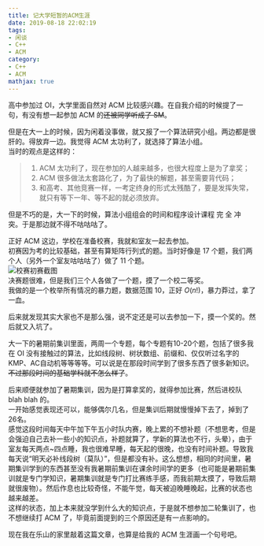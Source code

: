 ```yaml
---
title: 记大学短暂的ACM生涯
date: 2019-08-18 22:02:19
tags:
- 闲谈
- C++
- ACM
category:
- C++
- ACM
mathjax: true
---
```


高中参加过 OI，大学里面自然对 ACM 比较感兴趣。在自我介绍的时候提了一句，有没有想一起参加 ACM 的~~还被同学听成了 SM~~。

但是在大一上的时候，因为闲着没事做，就又报了一个算法研究小组。两边都是很肝的。得放弃一边。我觉得 ACM 太功利了，就选择了算法小组。  
当时的观点是这样的：  

> 1. ACM 太功利了，现在参加的人越来越多，也很大程度上是为了拿奖；
> 2. ACM 很多做法太套路化了，为了最快的解题，甚至需要背代码；
> 3. 和高考、其他竞赛一样，一考定终身的形式太残酷了，要是发挥失常，就只有等下一年、等不起的就必须放弃。

但是不巧的是，大一下的时候，算法小组组会的时间和程序设计课程 完 全 冲 突。于是那边就不得不咕咕咕了。  

正好 ACM 这边，学校在准备校赛，我就和室友一起去参加。  
初赛因为考的比较基础，甚至有算矩阵行列式的题。当时好像是 17 个题，我们两个人（另外一个室友咕咕咕了）做了 11 个题。  
![校赛初赛截图](19th_UESTC_ACM_Contest.jpg)  
决赛题很难，但是我们三个人各做了一个题，摸了一个校二等奖。  
我做的是一个枚举所有情况的暴力题，数据范围 10，正好 $O(n!)$，暴力莽过，拿了一血。

后来就发现其实大家也不是那么强，说不定还是可以去参加一下，摸一个奖的。然后就又入坑了。

大一下的暑期前集训里面，两周一个专题，每个专题有10-20个题，包括了很多我在 OI 没有接触过的算法，比如线段树、树状数组、前缀和、仅仅听过名字的 KMP、AC自动机等等等等。可以说是在那段时间学到了很多东西了很多新知识。~~不过那段时间的基础学科就不怎么样了~~。

后来顺便就参加了暑期集训，因为是打算拿奖的，就得参加比赛，然后进校队 blah blah 的。  
一开始感觉表现还可以，能够偶尔几名，但是集训后期就慢慢掉下去了，掉到了26名。  
感觉这段时间每天中午加下午五小时队内赛，晚上累的不想补题（不想思考，但是会强迫自己去补一些小的知识点，补题就算了，学新的算法也不行，头晕），由于室友每天两点~四点睡，我也很难早睡，每天起的很晚，也没有时间补题。导致我每天说“明天必补线段树（莫队）”，但是都没有补。这么想想，相同的时间里，暑期集训学到的东西甚至没有我暑期前集训在课余时间学的更多（也可能是暑期前集训就是专门学知识，暑期集训就是专门打比赛练手感，而我前期太摸了，导致后期就很废物）。然后作息也比较奇怪，不能午觉，每天被迫晚睡晚起，比赛的状态也越来越差。  
这样的状态，加上本来就没学到什么大的知识点，于是就不想参加二轮集训了，也不想继续打 ACM 了，毕竟前面提到的三个原因还是有一点影响的。

现在我在乐山的家里敲着这篇文章，也算是给我的 ACM 生涯画一个句号吧。
